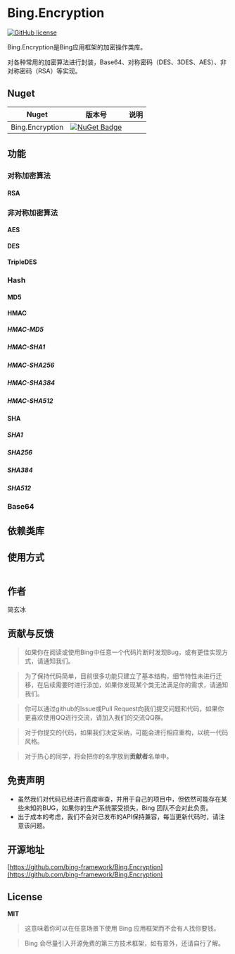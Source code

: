 # Bing.Encryption
[![GitHub license](https://img.shields.io/badge/license-MIT-blue.svg)](https://mit-license.org/)

Bing.Encryption是Bing应用框架的加密操作类库。

对各种常用的加密算法进行封装，Base64、对称密码（DES、3DES、AES）、非对称密码（RSA）等实现。

## Nuget
|Nuget|版本号|说明|
|---|---|---|
|Bing.Encryption|[![NuGet Badge](https://buildstats.info/nuget/Bing.Encryption?includePreReleases=true)](https://www.nuget.org/packages/Bing.Encryption)|

## 功能
### 对称加密算法
#### RSA

### 非对称加密算法
#### AES
#### DES
#### TripleDES

### Hash
#### MD5

#### HMAC
##### HMAC-MD5
##### HMAC-SHA1
##### HMAC-SHA256
##### HMAC-SHA384
##### HMAC-SHA512

#### SHA
##### SHA1
##### SHA256
##### SHA384
##### SHA512

### Base64

## 依赖类库


## 使用方式
```c#

```

## 作者

简玄冰

## 贡献与反馈

> 如果你在阅读或使用Bing中任意一个代码片断时发现Bug，或有更佳实现方式，请通知我们。

> 为了保持代码简单，目前很多功能只建立了基本结构，细节特性未进行迁移，在后续需要时进行添加，如果你发现某个类无法满足你的需求，请通知我们。

> 你可以通过github的Issue或Pull Request向我们提交问题和代码，如果你更喜欢使用QQ进行交流，请加入我们的交流QQ群。

> 对于你提交的代码，如果我们决定采纳，可能会进行相应重构，以统一代码风格。

> 对于热心的同学，将会把你的名字放到**贡献者**名单中。

## 免责声明
- 虽然我们对代码已经进行高度审查，并用于自己的项目中，但依然可能存在某些未知的BUG，如果你的生产系统蒙受损失，Bing 团队不会对此负责。
- 出于成本的考虑，我们不会对已发布的API保持兼容，每当更新代码时，请注意该问题。

## 开源地址
[https://github.com/bing-framework/Bing.Encryption](https://github.com/bing-framework/Bing.Encryption)

## License

**MIT**

> 这意味着你可以在任意场景下使用 Bing 应用框架而不会有人找你要钱。

> Bing 会尽量引入开源免费的第三方技术框架，如有意外，还请自行了解。
